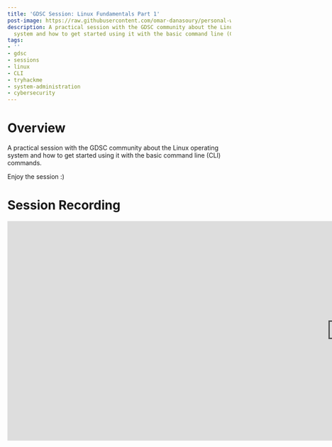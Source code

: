 ```yaml
---
title: 'GDSC Session: Linux Fundamentals Part 1'
post-image: https://raw.githubusercontent.com/omar-danasoury/personal-website/master/assets/images/posts/gdsc-session-linux-fund-1.png
description: A practical session with the GDSC community about the Linux operating
  system and how to get started using it with the basic command line (CLI) commands.
tags:
- ''
- gdsc
- sessions
- linux
- CLI
- tryhackme
- system-administration
- cybersecurity
---
```


# Overview
A practical session with the GDSC community about the Linux operating system and how to get started using it with the basic command line (CLI) commands.  
 
Enjoy the session :)


# Session Recording
<iframe width="1519" height="495" src="https://www.youtube.com/embed/15DhvD50rkc" title="Linux Fundamentals | (Part-1)" frameborder="0" allow="accelerometer; autoplay; clipboard-write; encrypted-media; gyroscope; picture-in-picture; web-share" allowfullscreen></iframe>
